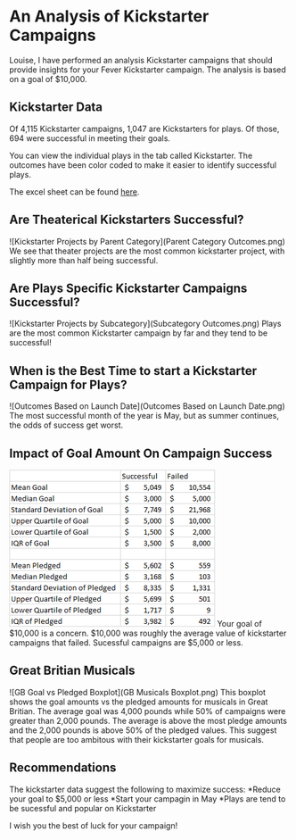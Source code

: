 # An Analysis of Kickstarter Campaigns
Louise, I have performed an analysis Kickstarter campaigns that should provide insights for your Fever Kickstarter campaign. The analysis is based on a goal of $10,000.

## Kickstarter Data
Of 4,115 Kickstarter campaigns, 1,047 are Kickstarters for plays. Of those, 694 were successful in meeting their goals.

You can view the individual plays in the tab called Kickstarter. The outcomes have been color coded to make it easier to identify successful plays.

The excel sheet can be found [here](data-1-1-3-StarterBook.xlsx). 

## Are Theaterical Kickstarters Successful?
![Kickstarter Projects by Parent Category](Parent Category Outcomes.png)
We see that theater projects are the most common kickstarter project, with slightly more than half being successful.

## Are Plays Specific Kickstarter Campaigns Successful?
![Kickstarter Projects by Subcategory](Subcategory Outcomes.png)
Plays are the most common Kickstarter campaign by far and they tend to be successful!

## When is the Best Time to start a Kickstarter Campaign for Plays?
![Outcomes Based on Launch Date](Outcomes Based on Launch Date.png)
The most successful month of the year is May, but as summer continues, the odds of success get worst.

## Impact of Goal Amount On Campaign Success
![Statistics of Successful and Failed Kickstarter Plays](stats.png)
Your goal of $10,000 is a concern. $10,000 was roughly the average value of kickstarter campaigns that failed. Sucessful campaigns are $5,000 or less.

## Great Britian Musicals
![GB Goal vs Pledged Boxplot](GB Musicals Boxplot.png)
This boxplot shows the goal amounts vs the pledged amounts for musicals in Great Britian. The average goal was 4,000 pounds while 50% of campaigns were greater than 2,000 pounds. The average is above the most pledge amounts and the 2,000 pounds is above 50% of the pledged values. This suggest that people are too ambitous with their kickstarter goals for musicals.

## Recommendations
The kickstarter data suggest the following to maximize success:
*Reduce your goal to $5,000 or less
*Start your campagin in May
*Plays are tend to be sucessful and popular on Kickstarter

I wish you the best of luck for your campaign!
